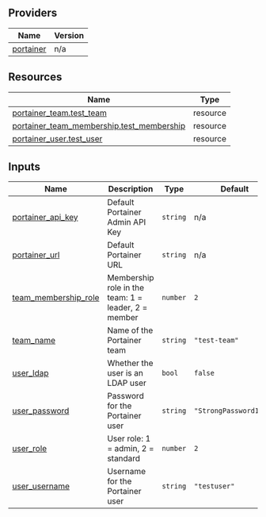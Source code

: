 <!-- BEGIN_TF_DOCS -->


## Providers

| Name | Version |
|------|---------|
| <a name="provider_portainer"></a> [portainer](#provider\_portainer) | n/a |

## Resources

| Name | Type |
|------|------|
| [portainer_team.test_team](https://registry.terraform.io/providers/grulicht/portainer/latest/docs/resources/team) | resource |
| [portainer_team_membership.test_membership](https://registry.terraform.io/providers/grulicht/portainer/latest/docs/resources/team_membership) | resource |
| [portainer_user.test_user](https://registry.terraform.io/providers/grulicht/portainer/latest/docs/resources/user) | resource |

## Inputs

| Name | Description | Type | Default | Required |
|------|-------------|------|---------|:--------:|
| <a name="input_portainer_api_key"></a> [portainer\_api\_key](#input\_portainer\_api\_key) | Default Portainer Admin API Key | `string` | n/a | yes |
| <a name="input_portainer_url"></a> [portainer\_url](#input\_portainer\_url) | Default Portainer URL | `string` | n/a | yes |
| <a name="input_team_membership_role"></a> [team\_membership\_role](#input\_team\_membership\_role) | Membership role in the team: 1 = leader, 2 = member | `number` | `2` | no |
| <a name="input_team_name"></a> [team\_name](#input\_team\_name) | Name of the Portainer team | `string` | `"test-team"` | no |
| <a name="input_user_ldap"></a> [user\_ldap](#input\_user\_ldap) | Whether the user is an LDAP user | `bool` | `false` | no |
| <a name="input_user_password"></a> [user\_password](#input\_user\_password) | Password for the Portainer user | `string` | `"StrongPassword123!"` | no |
| <a name="input_user_role"></a> [user\_role](#input\_user\_role) | User role: 1 = admin, 2 = standard | `number` | `2` | no |
| <a name="input_user_username"></a> [user\_username](#input\_user\_username) | Username for the Portainer user | `string` | `"testuser"` | no |
<!-- END_TF_DOCS -->